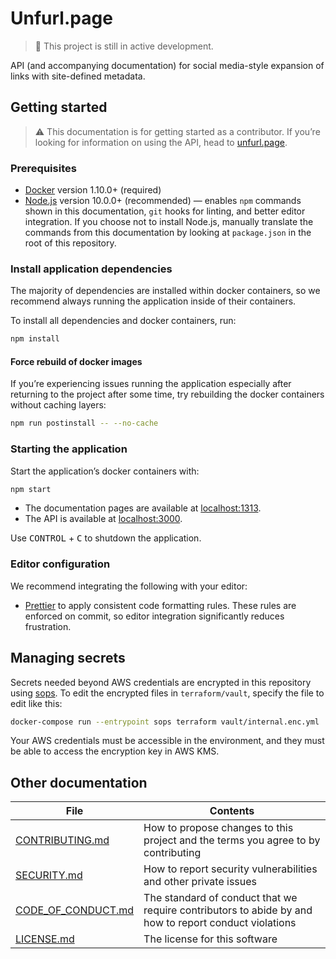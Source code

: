 # Unfurl.page

> 🚧 This project is still in active development.

API (and accompanying documentation) for social media-style expansion of links with site-defined metadata.

## Getting started

> ⚠️ This documentation is for getting started as a contributor. If you’re looking for information on using the API, head to [unfurl.page](https://unfurl.page/).

### Prerequisites

- [Docker](https://www.docker.com/products/docker-desktop) version 1.10.0+ (required)
- [Node.js](https://nodejs.org/) version 10.0.0+ (recommended) — enables `npm` commands shown in this documentation, `git` hooks for linting, and better editor integration. If you choose not to install Node.js, manually translate the commands from this documentation by looking at `package.json` in the root of this repository.

### Install application dependencies

The majority of dependencies are installed within docker containers, so we recommend always running the application inside of their containers.

To install all dependencies and docker containers, run:

```bash
npm install
```

#### Force rebuild of docker images

If you’re experiencing issues running the application especially after returning to the project after some time, try rebuilding the docker containers without caching layers:

```bash
npm run postinstall -- --no-cache
```

### Starting the application

Start the application’s docker containers with:

```bash
npm start
```

- The documentation pages are available at [localhost:1313](http://localhost:1313).
- The API is available at [localhost:3000](http://localhost:3000).

Use <kbd>CONTROL</kbd> + <kbd>C</kbd> to shutdown the application.

### Editor configuration

We recommend integrating the following with your editor:

- [Prettier](https://prettier.io/) to apply consistent code formatting rules. These rules are enforced on commit, so editor integration significantly reduces frustration.

## Managing secrets

Secrets needed beyond AWS credentials are encrypted in this repository using [sops](https://github.com/mozilla/sops). To edit the encrypted files in `terraform/vault`, specify the file to edit like this:

```bash
docker-compose run --entrypoint sops terraform vault/internal.enc.yml
```

Your AWS credentials must be accessible in the environment, and they must be able to access the encryption key in AWS KMS.

## Other documentation

| File                                     | Contents                                                                                              |
| ---------------------------------------- | ----------------------------------------------------------------------------------------------------- |
| [CONTRIBUTING.md](CONTRIBUTING.md)       | How to propose changes to this project and the terms you agree to by contributing                     |
| [SECURITY.md](SECURITY.md)               | How to report security vulnerabilities and other private issues                                       |
| [CODE_OF_CONDUCT.md](CODE_OF_CONDUCT.md) | The standard of conduct that we require contributors to abide by and how to report conduct violations |
| [LICENSE.md](LICENSE.md)                 | The license for this software                                                                         |
